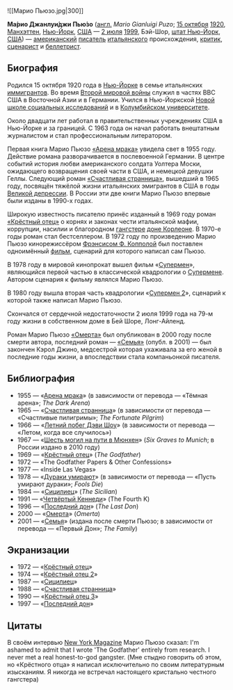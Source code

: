 ![[Марио Пьюзо.jpg|300]]

**Ма́рио Джанлуи́джи Пью́зо** ([англ.](https://ru.wikipedia.org/wiki/Английский_язык) *Mario Gianluigi Puzo*; [15 октября](https://ru.wikipedia.org/wiki/15_октября) [1920](https://ru.wikipedia.org/wiki/1920_год), [Манхэттен](https://ru.wikipedia.org/wiki/Манхэттен), [Нью-Йорк](https://ru.wikipedia.org/wiki/Нью-Йорк), [США](https://ru.wikipedia.org/wiki/США) — [2 июля](https://ru.wikipedia.org/wiki/2_июля) [1999](https://ru.wikipedia.org/wiki/1999_год), Бэй-Шор, [штат Нью-Йорк](https://ru.wikipedia.org/wiki/Штат_Нью-Йорк), [США](https://ru.wikipedia.org/wiki/США)) — [американский](https://ru.wikipedia.org/wiki/Соединённые_Штаты_Америки) [писатель](https://ru.wikipedia.org/wiki/Писатель) [итальянского](https://ru.wikipedia.org/wiki/Италия) происхождения, [критик](https://ru.wikipedia.org/wiki/Критик), [сценарист](https://ru.wikipedia.org/wiki/Сценарист) и [беллетрист](https://ru.wikipedia.org/wiki/Беллетрист).

## Биография

Родился 15 октября 1920 года в [Нью-Йорке](https://ru.wikipedia.org/wiki/Нью-Йорк) в семье итальянских [иммигрантов](https://ru.wikipedia.org/wiki/Иммигрант). Во время [Второй мировой войны](https://ru.wikipedia.org/wiki/Вторая_мировая_война) служил в частях ВВС США в Восточной Азии и в Германии. Учился в Нью-Йоркской [Новой школе социальных исследований](https://ru.wikipedia.org/wiki/Новая_школа_(Нью-Йорк)) и в [Колумбийском университете](https://ru.wikipedia.org/wiki/Колумбийский_университет).

Около двадцати лет работал в правительственных учреждениях США в  Нью-Йорке и за границей. С 1963 года он начал работать внештатным  журналистом и стал профессиональным литератором.

Первая книга Марио Пьюзо [«Арена мрака»](https://ru.wikipedia.org/wiki/Арена_мрака) увидела свет в 1955 году. Действие романа разворачивается в  послевоенной Германии. В центре событий история любви американского  солдата Уолтера Моски, ожидающего возвращения своей части в США, и  немецкой девушки Геллы. Следующий роман [«Счастливая странница»](https://ru.wikipedia.org/wiki/Счастливая_странница), вышедший в 1965 году, посвящён тяжёлой жизни итальянских эмигрантов в США в годы [Великой депрессии](https://ru.wikipedia.org/wiki/Великая_депрессия). В России эти две книги Марио Пьюзо впервые были изданы в 1990-х годах.

Широкую известность писателю принёс изданный в 1969 году роман [«Крёстный отец»](https://ru.wikipedia.org/wiki/Крёстный_отец_(роман)) о корнях и законах чести итальянской мафии, коррупции, насилии и благородном [гангстере](https://ru.wikipedia.org/wiki/Гангстер) [доне Корлеоне](https://ru.wikipedia.org/wiki/Вито_Корлеоне). В 1970-е годы роман стал бестселлером. В 1972 году по произведению Марио Пьюзо кинорежиссёром [Фрэнсисом Ф. Копполой](https://ru.wikipedia.org/wiki/Коппола,_Фрэнсис_Форд) был поставлен одноимённый [фильм](https://ru.wikipedia.org/wiki/Крёстный_отец_(фильм)), сценарий для которого написал сам Пьюзо.

В 1978 году в мировой кинопрокат вышел фильм «[Супермен](https://ru.wikipedia.org/wiki/Супермен_(фильм))», являющийся первой частью в классической квадрологии о [Супермене](https://ru.wikipedia.org/wiki/Супермен). Автором сценария к фильму являлся Марио Пьюзо.

В 1980 году вышла вторая часть квадрологии «[Супермен 2](https://ru.wikipedia.org/wiki/Супермен_2)», сценарий к которой также написал Марио Пьюзо.

Скончался от сердечной недостаточности 2 июля 1999 года на 79-м году жизни в собственном доме в Бей Шоре, Лонг-Айленд.

Роман Марио Пьюзо [«Омерта»](https://ru.wikipedia.org/wiki/Омерта_(роман)) был опубликован в 2000 году после смерти автора, последний роман — [«Семья»](https://ru.wikipedia.org/wiki/Семья_(роман)) (опубл. в 2001) — был закончен Кэрол Джино, медсестрой которая  ухаживала за его женой в последние годы жизни, а впоследствии стала  компаньонкой писателя.

## Библиография

- 1955 — «[Арена мрака](https://ru.wikipedia.org/wiki/Арена_мрака)» (в зависимости от перевода — «Тёмная арена»; *The Dark Arena*)
- 1965 — «[Счастливая странница](https://ru.wikipedia.org/wiki/Счастливая_странница)» (в зависимости от перевода — «Счастливые пилигримы»; *The Fortunate Pilgrim*)
- 1966 — «[Летний побег Дэви Шоу](https://ru.wikipedia.org/wiki/Летний_побег_Дэви_Шоу)» (в зависимости от перевода — «Летом, когда все случилось»)
- 1967 — «[Шесть могил на пути в Мюнхен](https://ru.wikipedia.org/wiki/Шесть_могил_на_пути_в_Мюнхен)» (*Six Graves to Munich*; в России издано в 2010 году)
- 1969 — «[Крёстный отец](https://ru.wikipedia.org/wiki/Крёстный_отец_(роман))» (*The Godfather*)
- 1972 — «The Godfather Papers & Other Confessions»
- 1977 — «Inside Las Vegas»
- 1978 — «[Дураки умирают](https://ru.wikipedia.org/wiki/Дураки_умирают)» (в зависимости от перевода — «Пусть умирают дураки»; *Fools Die*)
- 1984 — «[Сицилиец](https://ru.wikipedia.org/wiki/Сицилиец_(роман))» (*The Sicilian*)
- 1991 — «[Четвёртый Кеннеди](https://ru.wikipedia.org/wiki/Четвёртый_Кеннеди)» (The Fourth K)
- 1996 — «[Последний дон](https://ru.wikipedia.org/wiki/Последний_дон)» (*The Last Don*)
- 2000 — «[Омерта](https://ru.wikipedia.org/wiki/Омерта_(роман))» (*Omerta*)
- 2001 — «[Семья](https://ru.wikipedia.org/wiki/Семья_(роман))» (издана после смерти Пьюзо; в зависимости от перевода — «Первый Дон»; *The Family*)

## Экранизации

- 1972 — «[Крёстный отец](https://ru.wikipedia.org/wiki/Крёстный_отец_(фильм))»
- 1974 — «[Крёстный отец 2](https://ru.wikipedia.org/wiki/Крёстный_отец_2_(фильм))»
- 1987 — «[Сицилиец](https://ru.wikipedia.org/wiki/Сицилиец_(фильм))»
- 1988 — «[Счастливая странница](https://ru.wikipedia.org/w/index.php?title=Счастливая_странница_(сериал)&action=edit&redlink=1)»
- 1990 — «[Крёстный отец 3](https://ru.wikipedia.org/wiki/Крёстный_отец_3_(фильм))»
- 1997 — «[Последний дон](https://ru.wikipedia.org/wiki/Последний_дон_(фильм))»

## Цитаты

В своём интервью [New York Magazine](https://ru.wikipedia.org/wiki/New_York_Magazine) Марио Пьюзо сказал: I'm ashamed to admit that I wrote 'The Godfather' entirely from research. I never met a real honest-to-god gangster. (Мне стыдно говорить об этом, но  «Крёстного отца» я написал исключительно по своим литературным  изысканиям. Я никогда не встречал настоящего кристально честного  гангстера)